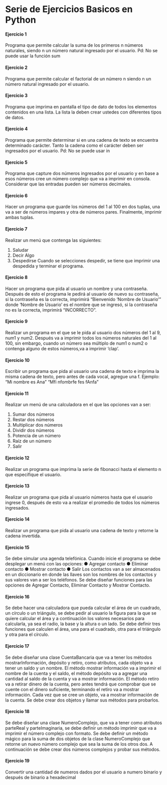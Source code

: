 # Serie de Ejercicios Basicos en Python  


#### Ejercicio 1  
Programa que permite calcular la suma de los
primeros n números naturales, siendo n un
número natural ingresado por el usuario.
Pd: No se puede usar la función sum  

#### Ejercicio 2  
Programa que permite calcular el factorial de
un número n siendo n un número natural
ingresado por el usuario.  


#### Ejercicio 3  
Programa que imprima en pantalla el tipo de
dato de todos los elementos contenidos en una
lista. La lista la deben crear ustedes con
diferentes tipos de datos.  


#### Ejercicio 4  
Programa que permite determinar si en una
cadena de texto se encuentra determinado
carácter. Tanto la cadena como el carácter
deben ser ingresados por el usuario.
Pd: No se puede usar in  


#### Ejercicio 5  
Programa que capture dos números ingresados
por el usuario y en base a esos números cree
un número complejo que va a imprimir en
consola. Considerar que las entradas pueden
ser números decimales.  

#### Ejercicio 6  
Hacer un programa que guarde los números del
1 al 100 en dos tuplas, una va a ser de
números impares y otra de números pares.
Finalmente, imprimir ambas tuplas.  

#### Ejercicio 7  
Realizar un menú que contenga las siguientes:
1. Saludar
2. Decir Algo
3. Despedirse
Cuando se selecciones despedir, se tiene que
imprimir una despedida y terminar el programa.  

#### Ejercicio 8  
Hacer un programa que pida al usuario un
nombre y una contraseña. Después de esto el
programa le pedirá al usuario de nuevo su
contraseña, si la contraseña es la correcta,
imprimirá “Bienvenido ‘Nombre de Usuario’”
donde ‘Nombre de Usuario’ es el nombre que se
ingresó, si la contraseña no es la correcta,
imprimirá “INCORRECTO”.  

#### Ejercicio 9  
Realizar un programa en el que se le pida al
usuario dos números del 1 al 9, num1 y num2.
Después va a imprimir todos los números
naturales del 1 al 100, sin embargo, cuando
un número sea múltiplo de num1 o num2 o contenga alguno de estos
números,va a imprimir ‘clap’.  


#### Ejercicio 10  
Escribir un programa que pida al usuario una
cadena de texto e imprima la misma cadena de
texto, pero antes de cada vocal, agregue una
f.
Ejemplo:
“Mi nombre es Ana”
“Mfi nfombrfe fes fAnfa”  


#### Ejercicio 11  
Realizar un menú de una calculadora en el que las
opciones van a ser:
1. Sumar dos números
2. Restar dos números
3. Multiplicar dos números
4. Dividir dos números
5. Potencia de un número
6. Raíz de un número
7. Salir  


#### Ejercicio 12  
Realizar un programa que imprima la serie de
fibonacci hasta el elemento n que especifique
el usuario.  


#### Ejercicio 13  
Realizar un programa que pida al usuario
números hasta que el usuario ingrese 0,
después de esto va a realizar el promedio de
todos los números ingresados.  


#### Ejercicio 14  
Realizar un programa que pida al usuario una
cadena de texto y retorne la
cadena invertida.  


#### Ejercicio 15  
Se debe simular una agenda telefónica. Cuando inicie el programa se
debe desplegar un menú con las opciones:
● Agregar contacto
● Eliminar contacto
● Mostrar contacto
● Salir
Los contactos van a ser almacenados en un diccionario en donde las
llaves son los nombres de los contactos y sus valores van a ser los
teléfonos.
Se debe diseñar funciones para las opciones de Agregar Contacto,
Eliminar Contacto y Mostrar Contacto.
  


#### Ejercicio 16  
Se debe hacer una calculadora que pueda calcular el
área de un cuadrado, un círculo o un triángulo, se
debe pedir al usuario la figura para la que se quiere
calcular el área y a continuación los valores
necesarios para calcularla, ya sea el radio, la base y
la altura o un lado. Se debe definir tres funciones
que calculen el área, una para el cuadrado, otra para
el triángulo y otra para el círculo.
  


#### Ejercicio 17  
Se debe diseñar una clase CuentaBancaria que va a tener los métodos
mostrarInformación, depósito y retiro, como atributos, cada objeto
va a tener un saldo y un nombre. El método mostrar información va a
imprimir el nombre de la cuenta y el saldo, el método depósito va a
agregar una cantidad al saldo de la cuenta y va a mostrar
información. El método retiro va a retirar dinero de la cuenta, pero
antes tendrá que comprobar que se cuente con el dinero suficiente,
terminando el retiro va a mostrar información. Cada vez que se cree
un objeto, va a mostrar información de la cuenta. Se debe crear dos
objetos y llamar sus métodos para probarlos.
  


#### Ejercicio 18  
Se debe diseñar una clase NumeroComplejo, que va a tener
como atributos parteReal y parteImaginaria, se debe definir
un método imprimir que va a imprimir el número complejo con
formato.
Se debe definir un método mágico para la suma de
dos objetos de la clase NumeroComplejo que retorne un nuevo
número complejo que sea la suma de los otros dos. A
continuación se debe crear dos números complejos y probar
sus métodos.
  
#### Ejercicio 19  
Convertir una cantidad de numeros dados por el usuario a numero binario 
y después de binario a hexadecimal